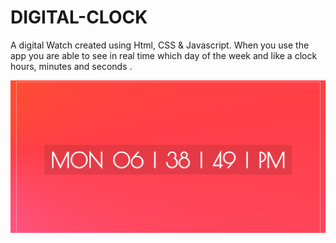 # DIGITAL-CLOCK

A digital Watch created using Html, CSS & Javascript.
When you use the app you are able to see in real time which day of the week and like a clock hours, minutes and seconds .

<img src="/Screenshot 2022-01-17 183916-digitalClock.png">
 
